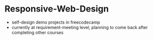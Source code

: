 # Responsive-Web-Design

- self-design demo projects in freecodecamp
- currently at requirement-meeting level, planning to come back after completing other courses